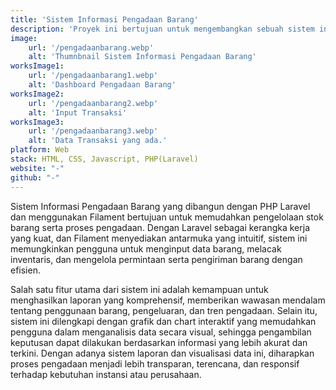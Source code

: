 ```yaml
---
title: 'Sistem Informasi Pengadaan Barang'
description: 'Proyek ini bertujuan untuk mengembangkan sebuah sistem informasi yang memfasilitasi proses pengadaan barang di instansi atau perusahaan.'
image:
    url: '/pengadaanbarang.webp'
    alt: 'Thumnbnail Sistem Informasi Pengadaan Barang'
worksImage1:
    url: '/pengadaanbarang1.webp'
    alt: 'Dashboard Pengadaan Barang'
worksImage2:
    url: '/pengadaanbarang2.webp'
    alt: 'Input Transaksi'
worksImage3:
    url: '/pengadaanbarang3.webp'
    alt: 'Data Transaksi yang ada.'
platform: Web
stack: HTML, CSS, Javascript, PHP(Laravel)
website: "-"
github: "-"
---
```


Sistem Informasi Pengadaan Barang yang dibangun dengan PHP Laravel dan menggunakan Filament bertujuan untuk memudahkan pengelolaan stok barang serta proses pengadaan. Dengan Laravel sebagai kerangka kerja yang kuat, dan Filament menyediakan antarmuka yang intuitif, sistem ini memungkinkan pengguna untuk menginput data barang, melacak inventaris, dan mengelola permintaan serta pengiriman barang dengan efisien.

Salah satu fitur utama dari sistem ini adalah kemampuan untuk menghasilkan laporan yang komprehensif, memberikan wawasan mendalam tentang penggunaan barang, pengeluaran, dan tren pengadaan. Selain itu, sistem ini dilengkapi dengan grafik dan chart interaktif yang memudahkan pengguna dalam menganalisis data secara visual, sehingga pengambilan keputusan dapat dilakukan berdasarkan informasi yang lebih akurat dan terkini. Dengan adanya sistem laporan dan visualisasi data ini, diharapkan proses pengadaan menjadi lebih transparan, terencana, dan responsif terhadap kebutuhan instansi atau perusahaan.
